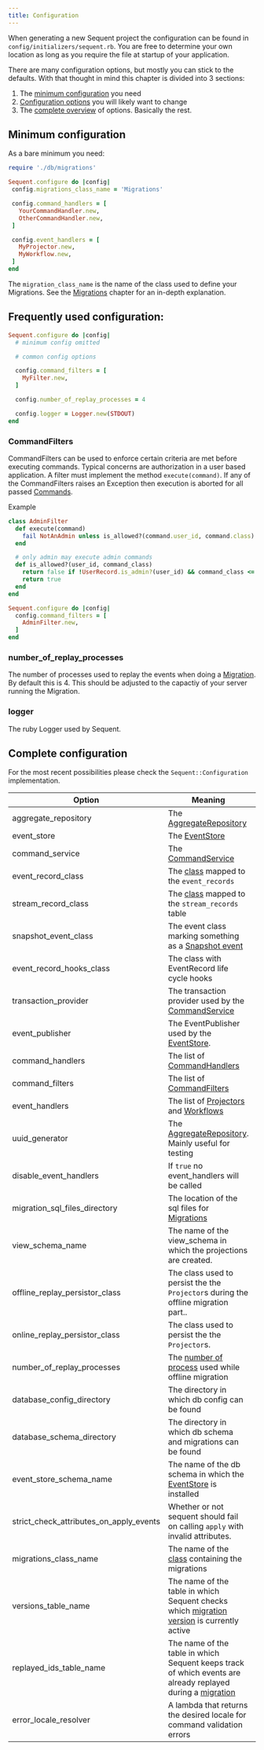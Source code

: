 ```yaml
---
title: Configuration
---
```

When generating a new Sequent project the configuration can be found in `config/initializers/sequent.rb`.
You are free to determine your own location as long as you require the file at startup of your application.

There are many configuration options, but mostly you can stick to the defaults. With that thought in mind this
chapter is divided into 3 sections:

1. The [minimum configuration](#minimum-configuration) you need
2. [Configuration options](#frequently-used-configuration) you will likely want to change
3. The [complete overview](#complete-configuration) of options. Basically the rest.


## Minimum configuration


As a bare minimum you need:

```ruby
require './db/migrations'

Sequent.configure do |config|
 config.migrations_class_name = 'Migrations'

 config.command_handlers = [
   YourCommandHandler.new,
   OtherCommandHandler.new,
 ]

 config.event_handlers = [
   MyProjector.new,
   MyWorkflow.new,
 ]
end
```

The `migration_class_name` is the name of the class used to define your Migrations. See the [Migrations](migrations.html) chapter for an in-depth explanation.


## Frequently used configuration:

```ruby
Sequent.configure do |config|
  # minimum config omitted

  # common config options

  config.command_filters = [
    MyFilter.new,
  ]

  config.number_of_replay_processes = 4

  config.logger = Logger.new(STDOUT)
end
```

### CommandFilters

CommandFilters can be used to enforce certain criteria are met before executing commands. Typical
concerns are authorization in a user based application. A filter must implement the method `execute(command)`.
If any of the CommandFilters raises an Exception then execution is aborted for all passed [Commands](command.html).

Example

```ruby
class AdminFilter
  def execute(command)
    fail NotAnAdmin unless is_allowed?(command.user_id, command.class)
  end

  # only admin may execute admin commands
  def is_allowed?(user_id, command_class)
    return false if !UserRecord.is_admin?(user_id) && command_class <= AdminCommand
    return true
  end
end

Sequent.configure do |config|
  config.command_filters = [
    AdminFilter.new,
  ]
end
```

### number_of_replay_processes

The number of processes used to replay the events when doing a [Migration](migration.html). By default this is 4.
This should be adjusted to the capactiy of your server running the Migration.

### logger

The ruby Logger used by Sequent.

## Complete configuration

For the most recent possibilities please check the `Sequent::Configuration` implementation.

|Option|Meaning|Default Value|
|------|-------|-------------|
|aggregate_repository|The [AggregateRepository](aggregate-repository.html)|`Sequent::Core::AggregateRepository.new`|
|event_store|The [EventStore](event_store.html)|`Sequent::Core::EventStore.new`|
|command_service|The [CommandService](command-service.html)|`Sequent::Core::CommandService.new`|
|event_record_class|The [class](event_store.html) mapped to the `event_records`|`Sequent::Core::EventRecord`|
|stream_record_class|The [class](event_store.html) mapped to the `stream_records` table|`Sequent::Core::StreamRecord`|
|snapshot_event_class|The event class marking something as a [Snapshot event](snapshotting.html)|`Sequent::Core::SnapshotEvent`|
|event_record_hooks_class|The class with EventRecord life cycle hooks|`Sequent::Core::EventRecordHooks`|
|transaction_provider|The transaction provider used by the [CommandService](command-service.html)|`Sequent::Core::Transactions::ActiveRecordTransactionProvider.new`|
|event_publisher|The EventPublisher used by the [EventStore](event_store.html).|`Sequent::Core::EventPublisher.new`|
|command_handlers|The list of [CommandHandlers](command-handler.html)|Empty|
|command_filters|The list of [CommandFilters](#commandfilters)|Empty|
|event_handlers|The list of [Projectors](projector.html) and [Workflows](workflow.html)|Empty|
|uuid_generator|The [AggregateRepository](aggregate-repository.html). Mainly useful for testing|`false`|
|disable_event_handlers|If `true` no event_handlers will be called|`Sequent::Core::EventStore.new`|
|migration_sql_files_directory|The location of the sql files for [Migrations](migrations.html)|`db/tables`|
|view_schema_name|The name of the view_schema in which the projections are created.|`view_schema`|
|offline_replay_persistor_class|The class used to persist the the `Projector`s during the offline migration part..|`Sequent::Core::Persistors::ActiveRecordPersistor`|
|online_replay_persistor_class|The class used to persist the the `Projector`s.|`Sequent::Core::Persistors::ActiveRecordPersistor`|
|number_of_replay_processes|The [number of process](#number_of_replay_processes) used while offline migration|`4`|
|database_config_directory|The directory in which db config can be found|`db`|
|database_schema_directory|The directory in which db schema and migrations can be found|`db`|
|event_store_schema_name|The name of the db schema in which the [EventStore](event_store.html) is installed|`sequent_schema`|
|strict_check_attributes_on_apply_events|Whether or not sequent should fail on calling `apply` with invalid attributes.|`false`. Will be enabled by default in the next major release.|
|migrations_class_name|The name of the [class](#minimum-configuration) containing the migrations|Empty|
|versions_table_name|The name of the table in which Sequent checks which [migration version](migrations.html) is currently active|`sequent_versions`|
|replayed_ids_table_name|The name of the table in which Sequent keeps track of which events are already replayed during a [migration](migrations.html)|`sequent_replayed_ids`|
|error_locale_resolver|A lambda that returns the desired locale for command validation errors|<code>-> { I18n.locale &#124;&#124; :en }</code>|
